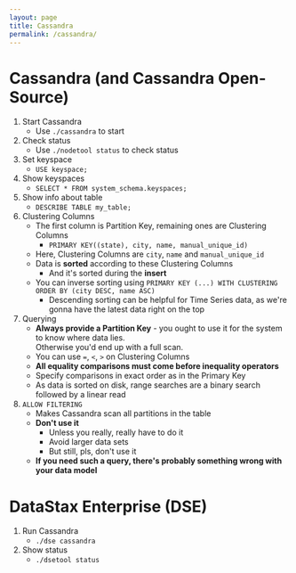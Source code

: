 ```yaml
---
layout: page
title: Cassandra
permalink: /cassandra/
---
```


# Cassandra (and Cassandra Open-Source)

1. Start Cassandra
   - Use `./cassandra` to start
2. Check status
   - Use `./nodetool status` to check status
3. Set keyspace
   - `USE keyspace;`
4. Show keyspaces
   - `SELECT * FROM system_schema.keyspaces;`
5. Show info about table
   - `DESCRIBE TABLE my_table;`
6. Clustering Columns
   - The first column is Partition Key, remaining ones are Clustering Columns
     - `PRIMARY KEY((state), city, name, manual_unique_id)`
   - Here, Clustering Columns are `city`, `name` and `manual_unique_id`
   - Data is **sorted** according to these Clustering Columns
     - And it's sorted during the **insert**
   - You can inverse sorting using `PRIMARY KEY (...) WITH CLUSTERING ORDER BY (city DESC, name ASC)`
     - Descending sorting can be helpful for Time Series data, as we're gonna have the latest data right on the top
7. Querying
   - **Always provide a Partition Key** - you ought to use it for the system to know where data lies.  
     Otherwise you'd end up with a full scan.
   - You can use `=`, `<`, `>` on Clustering Columns
   - **All equality comparisons must come before inequality operators**
   - Specify comparisons in exact order as in the Primary Key
   - As data is sorted on disk, range searches are a binary search followed by a linear read
8. `ALLOW FILTERING`
   - Makes Cassandra scan all partitions in the table
   - **Don't use it**
     - Unless you really, really have to do it
     - Avoid larger data sets
     - But still, pls, don't use it
   - **If you need such a query, there's probably something wrong with your data model**

# DataStax Enterprise (DSE)

1. Run Cassandra
   - `./dse cassandra`
2. Show status
   - `./dsetool status`
